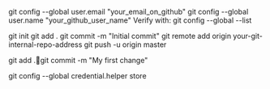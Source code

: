 git config --global user.email "your_email_on_github"
git config --global user.name "your_github_user_name"
Verify with: git config --global --list

git init
git add .
git commit -m "Initial commit"
git remote add origin your-git-internal-repo-address
git push -u origin master

git add .git commit -m "My first change"

git config --global credential.helper store
